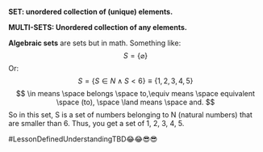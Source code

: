 **SET: unordered collection of (unique) elements.**

**MULTI-SETS: Unordered collection of any elements.**

**Algebraic sets** are sets but in math. Something like:
$$
S = \{ \varnothing\}
$$
Or:
$$
S = \{ S\in N \land S < 6\} \equiv \{1, 2, 3, 4, 5\}
$$
$$
\in means \space belongs \space to,\equiv means \space equivalent \space (to), \space \land means \space and.
$$
So in this set, S is a set of numbers belonging to N (natural numbers) that are smaller than 6. Thus, you get a set of 1, 2, 3, 4, 5.

#LessonDefinedUnderstandingTBD😂😂😎😎 